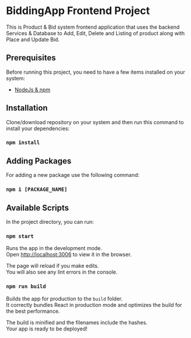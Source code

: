 # BiddingApp Frontend Project
This is Product & Bid system frontend application that uses the backend Services & Database to Add, Edit, Delete and Listing of product along with Place and Update Bid.

## Prerequisites
Before running this project, you need to have a few items installed on your system:
- [NodeJs & npm](https://nodejs.org/) 

## Installation
Clone/download repository on your system and then run this command to install your dependencies:
### `npm install`

## Adding Packages
For adding a new package use the following command:
### `npm i [PACKAGE_NAME]`

## Available Scripts

In the project directory, you can run:

### `npm start`

Runs the app in the development mode.<br>
Open [http://localhost:3006](http://localhost:3006) to view it in the browser.

The page will reload if you make edits.<br>
You will also see any lint errors in the console.

### `npm run build`

Builds the app for production to the `build` folder.<br>
It correctly bundles React in production mode and optimizes the build for the best performance.

The build is minified and the filenames include the hashes.<br>
Your app is ready to be deployed!
